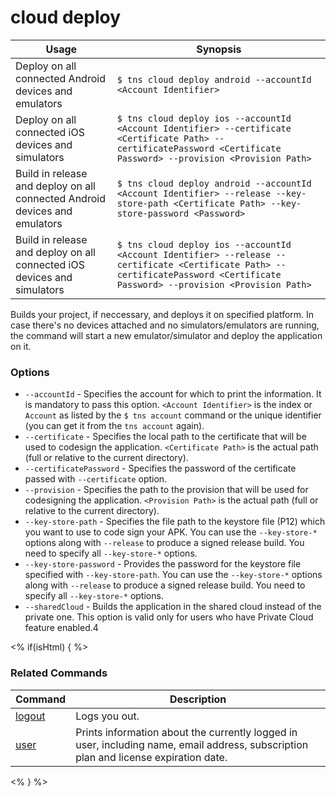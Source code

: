 cloud deploy
==========

Usage | Synopsis
------|-------
Deploy on all connected Android devices and emulators | `$ tns cloud deploy android --accountId <Account Identifier>`
Deploy on all connected iOS devices and simulators | `$ tns cloud deploy ios --accountId <Account Identifier> --certificate <Certificate Path> --certificatePassword <Certificate Password> --provision <Provision Path>`
Build in release and deploy on all connected Android devices and emulators | `$ tns cloud deploy android --accountId <Account Identifier> --release --key-store-path <Certificate Path> --key-store-password <Password>`
Build in release and deploy on all connected iOS devices and simulators | `$ tns cloud deploy ios --accountId <Account Identifier> --release --certificate <Certificate Path> --certificatePassword <Certificate Password> --provision <Provision Path>`

Builds your project, if neccessary, and deploys it on specified platform. In case there's no devices attached and no simulators/emulators are running, the command will start a new emulator/simulator and deploy the application on it.

### Options
* `--accountId` - Specifies the account for which to print the information. It is mandatory to pass this option. `<Account Identifier>` is the index or `Account` as listed by the `$ tns account` command or the unique identifier (you can get it from the `tns account` again).
* `--certificate` - Specifies the local path to the certificate that will be used to codesign the application. `<Certificate Path>` is the actual path (full or relative to the current directory).
* `--certificatePassword` - Specifies the password of the certificate passed with `--certificate` option.
* `--provision` - Specifies the path to the provision that will be used for codesigning the application. `<Provision Path>` is the actual path (full or relative to the current directory).
* `--key-store-path` - Specifies the file path to the keystore file (P12) which you want to use to code sign your APK. You can use the `--key-store-*` options along with `--release` to produce a signed release build. You need to specify all `--key-store-*` options.
* `--key-store-password` - Provides the password for the keystore file specified with `--key-store-path`. You can use the `--key-store-*` options along with `--release` to produce a signed release build. You need to specify all `--key-store-*` options.
* `--sharedCloud` - Builds the application in the shared cloud instead of the private one. This option is valid only for users who have Private Cloud feature enabled.4

<% if(isHtml) { %>
### Related Commands

Command | Description
----------|----------
[logout](logout.html) | Logs you out.
[user](user.html) | Prints information about the currently logged in user, including name, email address, subscription plan and license expiration date.
<% } %>
